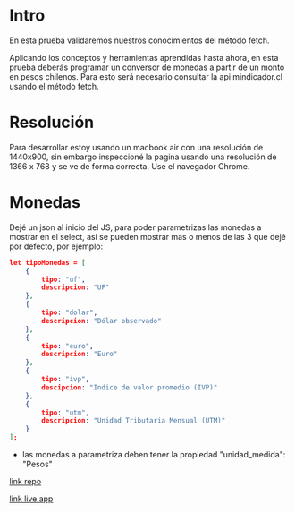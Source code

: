 # Intro

En esta prueba validaremos nuestros conocimientos del método fetch. 

Aplicando los conceptos y herramientas aprendidas hasta ahora, en esta prueba deberás programar un conversor de monedas a partir de un monto en pesos chilenos. Para esto será necesario consultar la api mindicador.cl usando el método fetch.


# Resolución

Para desarrollar estoy usando un macbook air con una resolución de 1440x900, sin embargo inspeccioné la pagina usando una resolución de 1366 x 768 y se ve de forma correcta. Use el navegador Chrome.

# Monedas
Dejé un json al inicio del JS, para poder parametrizas las monedas a mostrar en el select, asi se pueden mostrar mas o menos de las 3 que dejé por defecto, por ejemplo:

```json
let tipoMonedas = [
    {
        tipo: "uf",
        descripcion: "UF"
    },
    {
        tipo: "dolar",
        descripcion: "Dólar observado"
    },
    {
        tipo: "euro",
        descripcion: "Euro"
    },
    {
        tipo: "ivp",
        descipcion: "Indice de valor promedio (IVP)"
    },
    {
        tipo: "utm",
        descripcion: "Unidad Tributaria Mensual (UTM)"
    }
];
```
* las monedas a parametriza deben tener la propiedad "unidad_medida": "Pesos"


[link repo](https://github.com/fisaavedrae/desafio-api)

[link live app](https://desafio-api-verge.vercel.app/)

